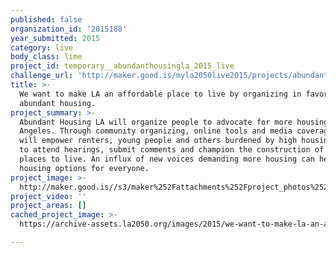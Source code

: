 ```yaml
---
published: false
organization_id: '2015188'
year_submitted: 2015
category: live
body_class: lime
project_id: temporary__abundanthousingla_2015_live
challenge_url: 'http://maker.good.is/myla2050live2015/projects/abundanthousingLA.html'
title: >-
  We want to make LA an affordable place to live by organizing in favor of
  abundant housing.
project_summary: >-
  Abundant Housing LA will organize people to advocate for more housing in Los
  Angeles. Through community organizing, online tools and media coverage, we
  will empower renters, young people and others burdened by high housing costs
  to attend hearings, submit comments and champion the construction of more
  places to live. An influx of new voices demanding more housing can help expand
  housing options for everyone.
project_image: >-
  http://maker.good.is//s3/maker%252Fattachments%252Fproject_photos%252Fimages%252F23752%252Fdisplay%252FBuild_It!_Abundant_Housing_LA.jpg=c570x385
project_video: ''
project_areas: []
cached_project_image: >-
  https://archive-assets.la2050.org/images/2015/we-want-to-make-la-an-affordable-place-to-live-by-organizing-in-favor-of-abundant-housing/from_maker__abundanthousingla_2015_live.jpg

---
```

